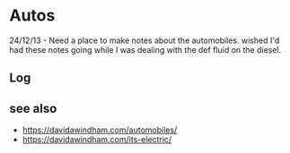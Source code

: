 # Autos

24/12/13 - Need a place to make notes about the automobiles. wished I'd had these notes going while I was dealing with the def fluid on the diesel. 


## Log


## see also 

- https://davidawindham.com/automobiles/
- https://davidawindham.com/its-electric/

